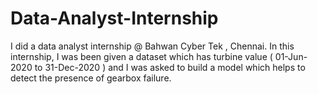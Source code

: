 # Data-Analyst-Internship
I did a data analyst internship @ Bahwan Cyber Tek , Chennai. In this internship, I was been given a dataset which has turbine value ( 01-Jun-2020 to 31-Dec-2020 ) and I was asked to build a model which helps to detect the presence of gearbox failure.

